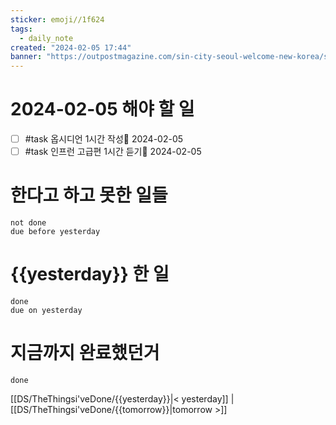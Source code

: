 ```yaml
---
sticker: emoji//1f624
tags:
  - daily_note
created: "2024-02-05 17:44"
banner: "https://outpostmagazine.com/sin-city-seoul-welcome-new-korea/seoul-skyline-photo/"
---
```


# 2024-02-05 해야 할 일

- [ ] #task 옵시디언 1시간 작성📅 2024-02-05
- [ ] #task 인프런 고급편 1시간 듣기📅 2024-02-05

# 한다고 하고 못한 일들
```tasks
not done
due before yesterday
```
# {{yesterday}} 한 일
```tasks
done
due on yesterday
```
# 지금까지 완료했던거 
```tasks
done
```
[[DS/TheThingsi'veDone/{{yesterday}}|< yesterday]] | [[DS/TheThingsi'veDone/{{tomorrow}}|tomorrow >]]